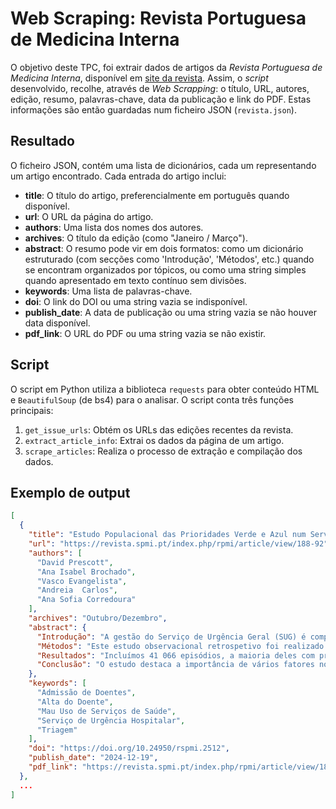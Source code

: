 # Web Scraping: Revista Portuguesa de Medicina Interna

O objetivo deste TPC, foi extrair dados de artigos da *Revista Portuguesa de Medicina Interna*, disponível em [site da revista](https://revista.spmi.pt). Assim, o *script* desenvolvido, recolhe, através de *Web Scrapping*: o título, URL, autores, edição, resumo, palavras-chave, data da publicação e link do PDF. Estas informações são então guardadas num ficheiro JSON  (`revista.json`).


## Resultado
O ficheiro JSON, contém uma lista de dicionários, cada um representando um artigo encontrado. Cada entrada do artigo inclui:

- **title**: O título do artigo, preferencialmente em português quando disponível. 
- **url**: O URL da página do artigo.
- **authors**: Uma lista dos nomes dos autores.
- **archives**: O título da edição (como "Janeiro / Março").
- **abstract**: O resumo pode vir em dois formatos: como um dicionário estruturado (com secções como 'Introdução', 'Métodos', etc.) quando se encontram organizados por tópicos, ou como uma string simples quando apresentado em texto contínuo sem divisões.
- **keywords**: Uma lista de palavras-chave.
- **doi**: O link do DOI ou uma string vazia se indisponível.
- **publish_date**: A data de publicação ou uma string vazia se não houver data disponível.
- **pdf_link**: O URL do PDF ou uma string vazia se não existir.

## Script 
O script em Python utiliza a biblioteca `requests` para obter conteúdo HTML e `BeautifulSoup` (de bs4) para o analisar. O script conta três funções principais:

1. `get_issue_urls`: Obtém os URLs das edições recentes da revista.
2. `extract_article_info`: Extrai os dados da página de um artigo.
3. `scrape_articles`: Realiza o processo de extração e compilação dos dados. 

## Exemplo de output
```json
[  
  {
    "title": "Estudo Populacional das Prioridades Verde e Azul num Serviço de Urgência",
    "url": "https://revista.spmi.pt/index.php/rpmi/article/view/188-92",
    "authors": [
      "David Prescott",
      "Ana Isabel Brochado",
      "Vasco Evangelista",
      "Andreia  Carlos",
      "Ana Sofia Corredoura"
    ],
    "archives": "Outubro/Dezembro",
    "abstract": {
      "Introdução": "A gestão do Serviço de Urgência Geral (SUG) é complexa e multifatorial, com um influxo crescente de utentes, levando a sobrelotação hospitalar, com maiores tempos de espera, desgaste profissional e menor qualidade de cuidados. Cerca de 43% dos casos em Portugal são classificados como admissões não urgentes e pouco urgentes.",
      "Métodos": "Este estudo observacional retrospetivo foi realizado no SUG de um hospital distrital de Portugal, de outubro de 2018 a maio de 2019. Foram incluídos adultos com prioridade verde e azul na triagem. O destino na alta e o número de admissões à urgência foram analisados, com associações examinadas em relação à idade, modo de proveniência, ativação de via azul e acesso a cuidados de saúde primários.",
      "Resultados": "Incluímos 41 066 episódios, a maioria deles com prioridade verde (99,9%). A maioria dos doentes, 98,8%, teve alta para cuidados ambulatórios. Os frequent flyers (≥ 4 admissões) constituíam 3,3% dos doentes e os high users (≥ 10admissões) 0,3%. A análise mostrou associações significativas entre o destino à data de alta com a idade, com a proveniência e com a ativação da via azul (p<0,001). Houve ainda uma associação estatisticamente muito significativa entre o número de admissões e a idade (p<0,001) e o número de admissões e a capacidade de acesso aos CSP (p<0,001).",
      "Conclusão": "O estudo destaca a importância de vários fatores no destino dos doentes, mostrando uma forte associação entre a idade e a probabilidade de internamento. Além disso, a forma de chegada ao SUG e a ativação da via azul também se associam com o destino do doente. No entanto, são necessários mais estudos para entender os problemas sistémicos do SUG."
    },
    "keywords": [
      "Admissão de Doentes",
      "Alta do Doente",
      "Mau Uso de Serviços de Saúde",
      "Serviço de Urgência Hospitalar",
      "Triagem"
    ],
    "doi": "https://doi.org/10.24950/rspmi.2512",
    "publish_date": "2024-12-19",
    "pdf_link": "https://revista.spmi.pt/index.php/rpmi/article/view/188-92/1896"
  },
  ...
]
```

